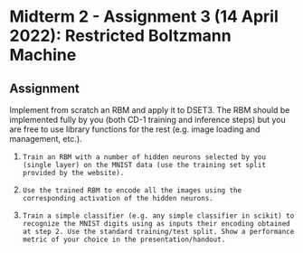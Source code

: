 # Midterm 2 - Assignment 3 (14 April 2022): Restricted Boltzmann Machine

## Assignment
Implement from scratch an RBM and apply it to DSET3. The RBM should be implemented fully by you (both CD-1 training and inference steps) but you are free to use library functions for the rest (e.g. image loading and management, etc.).

1.     Train an RBM with a number of hidden neurons selected by you (single layer) on the MNIST data (use the training set split provided by the website).

2.     Use the trained RBM to encode all the images using the corresponding activation of the hidden neurons.

3.     Train a simple classifier (e.g. any simple classifier in scikit) to recognize the MNIST digits using as inputs their encoding obtained at step 2. Use the standard training/test split. Show a performance metric of your choice in the presentation/handout.
